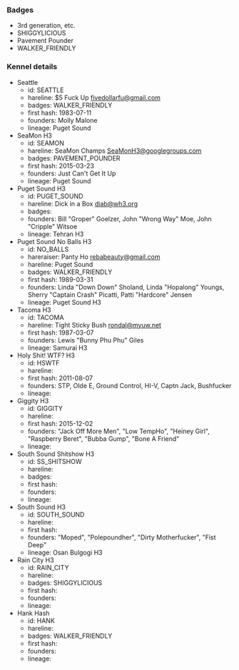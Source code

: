 ### Badges

- 3rd generation, etc.
- SHIGGYLICIOUS
- Pavement Pounder
- WALKER_FRIENDLY

### Kennel details

- Seattle
  - id: SEATTLE
  - hareline: $5 Fuck Up  fivedollarfu@gmail.com
  - badges: WALKER_FRIENDLY
  - first hash: 1983-07-11
  - founders: Molly Malone
  - lineage: Puget Sound
- SeaMon H3
  - id: SEAMON
  - hareline: SeaMon Champs  SeaMonH3@googlegroups.com
  - badges: PAVEMENT_POUNDER
  - first hash: 2015-03-23
  - founders: Just Can't Get It Up
  - lineage: Puget Sound
- Puget Sound H3
  - id: PUGET_SOUND
  - hareline: Dick in a Box  diab@wh3.org
  - badges:
  - founders: Bill "Groper" Goelzer, John "Wrong Way" Moe, John "Cripple" Witsoe
  - lineage: Tehran H3
- Puget Sound No Balls H3
  - id: NO_BALLS
  - hareraiser: Panty Ho rebabeauty@gmail.com
  - hareline: Puget Sound
  - badges: WALKER_FRIENDLY
  - first hash: 1989-03-31
  - founders: Linda "Down Down" Sholand, Linda "Hopalong" Youngs, Sherry "Captain Crash" Picatti, Patti "Hardcore" Jensen
  - lineage: Puget Sound H3
- Tacoma H3
  - id: TACOMA
  - hareline: Tight Sticky Bush  rondal@myuw.net
  - first hash: 1987-03-07
  - founders: 	Lewis "Bunny Phu Phu" Giles
  - lineage: Samurai H3
- Holy Shit! WTF? H3
  - id: HSWTF
  - hareline:
  - first hash: 2011-08-07
  - founders: STP, Olde E, Ground Control, HI-V, Captn Jack, Bushfucker
  - lineage:
- Giggity H3
  - id: GIGGITY
  - hareline:
  - first hash: 2015-12-02
  - founders: "Jack Off More Men", "Low TempHo", "Heiney Girl", "Raspberry Beret", "Bubba Gump", "Bone A Friend"
  - lineage:
- South Sound Shitshow H3
  - id: SS_SHITSHOW
  - hareline:
  - badges:
  - first hash:
  - founders:
  - lineage:
- South Sound H3
  - id: SOUTH_SOUND
  - hareline:
  - first hash:
  - founders: "Moped", "Polepoundher", "Dirty Motherfucker", "Fist Deep"
  - lineage: 	Osan Bulgogi H3
- Rain City H3
  - id: RAIN_CITY
  - hareline:
  - badges: SHIGGYLICIOUS
  - first hash:
  - founders:
  - lineage:
- Hank Hash
  - id: HANK
  - hareline:
  - badges: WALKER_FRIENDLY
  - first hash:
  - founders:
  - lineage:
